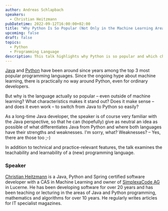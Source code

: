 ```yaml
---
author: Andreas Schlapbach
speakers:
  - Christian Heitzmann
pubDatetime: 2022-09-12T16:00:00+02:00
title: "Why Python Is So Popular (Not Only in the Machine Learning Area)"
upcoming: false
draft: false
topics:
  - Python
  - Programming Language
description: This talk highlights why Python is so popular and which characteristics make it stand out.
---
```


<a href="https://www.oracle.com/java/">Java</a> and <a href="https://www.python.org/">Python</a> have been around since years among the top 3 most popular programming languages. Since the ongoing hype about machine learning, there is practically no way around Python, even for ordinary developers.

But why is the language actually so popular – even outside of machine learning? What characteristics makes it stand out? Does it make sense – and does it even work – to switch from Java to Python so easily?

As a long-time Java developer, the speaker is of course very familiar with the Java perspective, so that he can (hopefully) give as neutral an idea as possible of what differentiates Java from Python and where both languages have their strengths and weaknesses. I'm sorry, what? Weaknesses? – Yes, there are those too ;-)

In addition to technical and practice-relevant features, the talk examines the teachability and learnability of a (new) programming language.

### Speaker

<a href="https://www.linkedin.com/in/christian-heitzmann/">Christian Heitzmann</a> is a Java, Python and Spring certified software developer with a CAS in Machine Learning and owner of <a href="https://www.simplexacode.ch/">SimplexaCode AG</a> in Lucerne. He has been developing software for over 20 years and has been teaching or lecturing in the areas of Java and Python programming, mathematics and algorithms for over 10 years. He regularly writes articles for IT specialist magazines.
